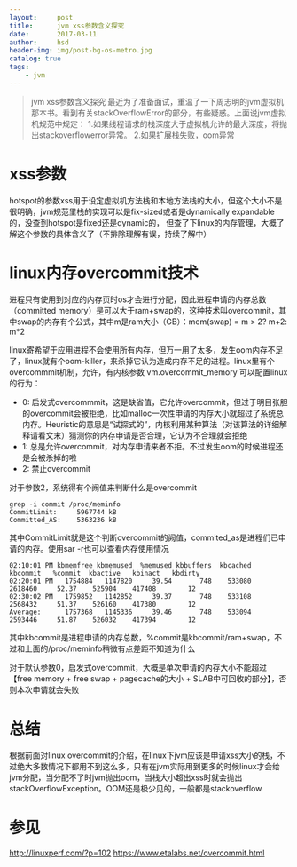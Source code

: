 ```yaml
---
layout:     post
title:      jvm xss参数含义探究
date:       2017-03-11
author:     hsd
header-img: img/post-bg-os-metro.jpg
catalog: true
tags:
    - jvm
---
```


> jvm xss参数含义探究
最近为了准备面试，重温了一下周志明的jvm虚拟机那本书。看到有关stackOverflowError的部分，有些疑惑。上面说jvm虚拟机规范中规定：
    1.如果线程请求的栈深度大于虚拟机允许的最大深度，将抛出stackoverflowerror异常。
    2.如果扩展栈失败，oom异常

# xss参数
hotspot的参数xss用于设定虚拟机方法栈和本地方法栈的大小，但这个大小不是很明确，jvm规范里栈的实现可以是fix-sized或者是dynamically expandable的，没查到hotspot是fixed还是dynamic的，
但查了下linux的内存管理，大概了解这个参数的具体含义了（不排除理解有误，持续了解中）

# linux内存overcommit技术
进程只有使用到对应的内存页时os才会进行分配，因此进程申请的内存总数（committed memory）是可以大于ram+swap的，这种技术叫overcommit，其中swap的内存有个公式，其中m是ram大小（GB）：mem(swap) = m > 2? m+2: m*2

linux寄希望于应用进程不会使用所有内存，但万一用了太多，发生oom内存不足了，linux就有个oom-killer，来杀掉它认为造成内存不足的进程。linux里有个overcommmit机制，允许，有内核参数 vm.overcommit_memory 可以配置linux的行为：

- 0: 启发式overcommmit，这是缺省值，它允许overcommit，但过于明目张胆的overcommit会被拒绝，比如malloc一次性申请的内存大小就超过了系统总内存。Heuristic的意思是“试探式的”，内核利用某种算法（对该算法的详细解释请看文末）猜测你的内存申请是否合理，它认为不合理就会拒绝
- 1: 总是允许overcommit，对内存申请来者不拒。不过发生oom的时候进程还是会被杀掉的啦
- 2: 禁止overcommit

对于参数2，系统得有个阙值来判断什么是overcommit

    grep -i commit /proc/meminfo
    CommitLimit:     5967744 kB
    Committed_AS:    5363236 kB
其中CommitLimit就是这个判断overcommit的阙值，commited_as是进程们已申请的内存。使用sar -r也可以查看内存使用情况

    02:10:01 PM kbmemfree kbmemused  %memused kbbuffers  kbcached  kbcommit   %commit  kbactive   kbinact   kbdirty
    02:20:01 PM   1754884   1147820     39.54       748    533080   2618460     52.37    525904    417408        12
    02:30:02 PM   1759852   1142852     39.37       748    533108   2568432     51.37    526160    417380        12
    Average:      1757368   1145336     39.46       748    533094   2593446     51.87    526032    417394        12
其中kbcommit是进程申请的内存总数，%commit是kbcommit/ram+swap，不过和上面的/proc/meminfo稍微有点差距不知道为什么

对于默认参数0，启发式overcommit，大概是单次申请的内存大小不能超过 【free memory + free swap + pagecache的大小 + SLAB中可回收的部分】，否则本次申请就会失败

# 总结
根据前面对linux overcommit的介绍，在linux下jvm应该是申请xss大小的栈，不过绝大多数情况下都用不到这么多，只有在jvm实际用到更多的时候linux才会给jvm分配，当分配不了时jvm抛出oom，当栈大小超出xss时就会抛出stackOverflowException。OOM还是极少见的，一般都是stackoverflow

# 参见
http://linuxperf.com/?p=102
https://www.etalabs.net/overcommit.html
